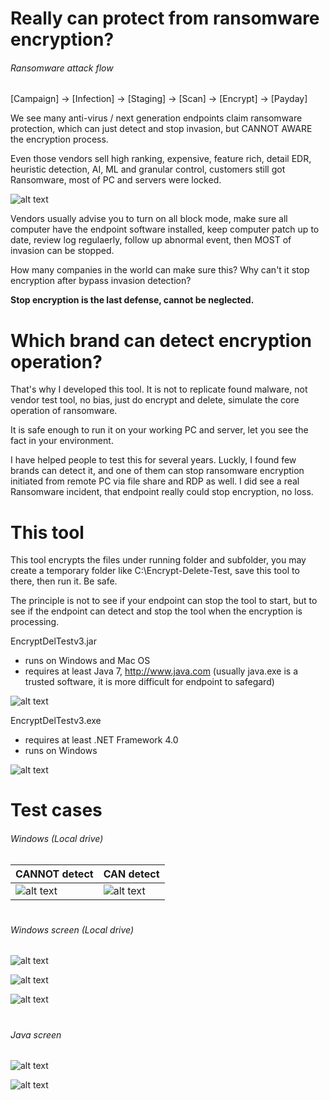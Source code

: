 # Really can protect from ransomware encryption?

###### Ransomware attack flow

[Campaign] -> [Infection] -> [Staging] -> [Scan] -> [Encrypt] -> [Payday]

We see many anti-virus / next generation endpoints claim ransomware protection, which can just detect and stop invasion, but CANNOT AWARE the encryption process.

Even those vendors sell high ranking, expensive, feature rich, detail EDR, heuristic detection, AI, ML and granular control, customers still got Ransomware, most of PC and servers were locked.

![alt text](https://raw.githubusercontent.com/eddiechu/Encrypt-Delete-Test/main/Image/screen10.gif)

Vendors usually advise you to turn on all block mode, make sure all computer have the endpoint software installed, keep computer patch up to date, review log regulaerly, follow up abnormal event, then MOST of invasion can be stopped.

How many companies in the world can make sure this?  Why can't it stop encryption after bypass invasion detection?

**Stop encryption is the last defense, cannot be neglected.**


# Which brand can detect encryption operation?

That's why I developed this tool.  It is not to replicate found malware, not vendor test tool, no bias, just do encrypt and delete, simulate the core operation of ransomware.

It is safe enough to run it on your working PC and server, let you see the fact in your environment.

I have helped people to test this for several years.  Luckly, I found few brands can detect it, and one of them can stop ransomware encryption initiated from remote PC via file share and RDP as well.  I did see a real Ransomware incident, that endpoint really could stop encryption, no loss.


# This tool

This tool encrypts the files under running folder and subfolder, you may create a temporary folder like C:\Encrypt-Delete-Test\, save this tool to there, then run it.  Be safe.

The principle is not to see if your endpoint can stop the tool to start, but to see if the endpoint can detect and stop the tool when the encryption is processing.

EncryptDelTestv3.jar
- runs on Windows and Mac OS
- requires at least Java 7, http://www.java.com
(usually java.exe is a trusted software, it is more difficult for endpoint to safegard)

![alt text](https://raw.githubusercontent.com/eddiechu/Encrypt-Delete-Test/main/Image/screen15.png)


EncryptDelTestv3.exe
- requires at least .NET Framework 4.0
- runs on Windows

![alt text](https://raw.githubusercontent.com/eddiechu/Encrypt-Delete-Test/main/Image/screen13.png)


# Test cases

###### Windows (Local drive)

| CANNOT detect | CAN detect |
|---------------|---------------|
|![alt text](https://raw.githubusercontent.com/eddiechu/Encrypt-Delete-Test/main/Image/screen10.gif)|![alt text](https://raw.githubusercontent.com/eddiechu/Encrypt-Delete-Test/main/Image/screen13.gif)|

#

###### Windows screen (Local drive)

![alt text](https://raw.githubusercontent.com/eddiechu/Encrypt-Delete-Test/main/Image/screen13.png)

![alt text](https://raw.githubusercontent.com/eddiechu/Encrypt-Delete-Test/main/Image/screen14.png)

![alt text](https://raw.githubusercontent.com/eddiechu/Encrypt-Delete-Test/main/Image/screen11.png)


#

###### Java screen

![alt text](https://raw.githubusercontent.com/eddiechu/Encrypt-Delete-Test/main/Image/screen15.png)

![alt text](https://raw.githubusercontent.com/eddiechu/Encrypt-Delete-Test/main/Image/screen12.gif)

